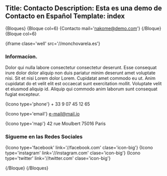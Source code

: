 Title: Contacto
Description: Esta es una demo de Contacto en Español
Template: index
----

{Bloques}
{Bloque col=6}
 {Contacto mail='nakome@demo.com'}
{/Bloque}
{Bloque col=6}

{iframe clase='well' src='//monchovarela.es'}


### Informacíon.

Dolor qui nulla labore consectetur consectetur deserunt. Esse consequat irure dolor dolor aliquip non duis pariatur minim deserunt amet voluptate nisi. Sit et nisi Lorem dolor Lorem. Cupidatat amet commodo eu ut. Anim cupidatat do et velit elit est occaecat sunt exercitation mollit. Voluptate velit et eiusmod aliquip id. Aliquip qui commodo anim laborum sunt consequat fugiat excepteur.


{Icono type='phone'} + 33 9 07 45 12 65

{Icono type='email'}  e-mail@mail.io

{Icono type='map'}  42 rue Moulbert 75016 Paris


### Sigueme en las Redes Sociales

{Icono type='facebook' link='//facebook.com' clase='icon-big'}   {Icono type='instagram' link='//instagram.com' clase='icon-big'}    {Icono type='twitter' link='//twitter.com' clase='icon-big'}

{/Bloque}
{/Bloques}